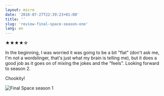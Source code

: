 ```yaml
---
layout: micro
date: '2018-07-27T22:39:23+01:00'
title: ''
slug: 'review-final-space-season-one'
lang: en
---
```

★★★★☆ 

In the beginning, I was worried it was going to be a bit "flat" (don't ask me, I'm not a wordslinger, that's just what my brain is telling me), but it does a good job as it goes on of mixing the jokes and the "feels". Looking forward to season 2.

Chookity!

![Final Space season 1](https://rdwy.org/assets/images/2018-07-27/final-space-season-1.jpeg)
